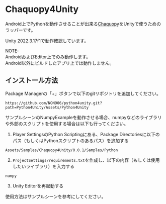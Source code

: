 # Chaquopy4Unity

Android上でPythonを動作させることが出来る[Chaquopy](https://chaquo.com/chaquopy/)をUnityで使うためのラッパーです。

Unity 2022.3.17f1で動作確認しています。

NOTE:  
AndroidおよびEditor上でのみ動作します。  
Android以外にビルドしたアプリ上では動作しません。

## インストール方法

Package Managerの「+」ボタンで以下のgitリポジトリを追加してください。

```
https://github.com/NON906/python4unity.git?path=Python4Unity/Assets/Python4Unity
```

サンプルシーンのNumpyExampleを動作させる場合、numpyなどのライブラリや外部のスクリプトを使用する場合は以下も行ってください。

1. Player SettingsのPython Scriptingにある、Package Directoriesに以下のパス（もしくはPythonスクリプトのあるパス）を追加する
```
Assets/Samples/Chaquopy4Unity/0.0.1/Samples/Python
```
2. ``ProjectSettings/requirements.txt``を作成し、以下の内容（もしくは使用したいライブラリ）を入力する
```
numpy
```
3. Unity Editorを再起動する

使用方法はサンプルシーンを参考にしてください。